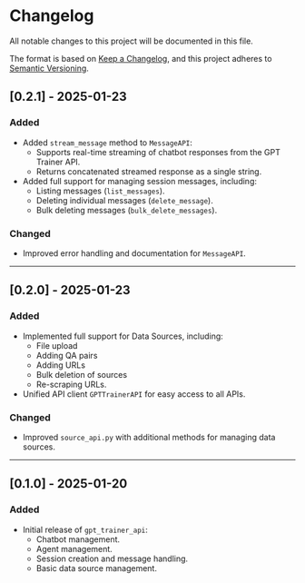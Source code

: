# Changelog

All notable changes to this project will be documented in this file.

The format is based on [Keep a Changelog](https://keepachangelog.com/en/1.0.0/),
and this project adheres to [Semantic Versioning](https://semver.org/spec/v2.0.0.html).

## [0.2.1] - 2025-01-23
### Added
- Added `stream_message` method to `MessageAPI`:
  - Supports real-time streaming of chatbot responses from the GPT Trainer API.
  - Returns concatenated streamed response as a single string.
- Added full support for managing session messages, including:
  - Listing messages (`list_messages`).
  - Deleting individual messages (`delete_message`).
  - Bulk deleting messages (`bulk_delete_messages`).

### Changed
- Improved error handling and documentation for `MessageAPI`.

---

## [0.2.0] - 2025-01-23
### Added
- Implemented full support for Data Sources, including:
  - File upload
  - Adding QA pairs
  - Adding URLs
  - Bulk deletion of sources
  - Re-scraping URLs.
- Unified API client `GPTTrainerAPI` for easy access to all APIs.

### Changed
- Improved `source_api.py` with additional methods for managing data sources.

---

## [0.1.0] - 2025-01-20
### Added
- Initial release of `gpt_trainer_api`:
  - Chatbot management.
  - Agent management.
  - Session creation and message handling.
  - Basic data source management.
